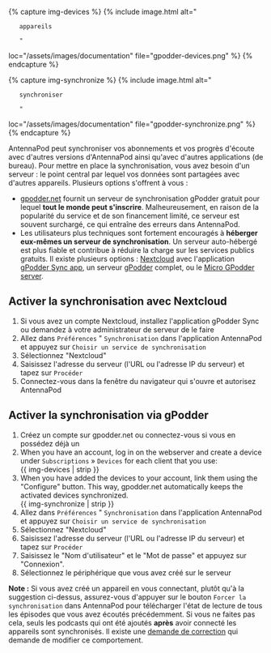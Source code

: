 {% capture img-devices %} {% include image.html alt="

       appareils

       "

loc="/assets/images/documentation" file="gpodder-devices.png" %} {% endcapture %}

{% capture img-synchronize %} {% include image.html alt="

       synchroniser

       "

loc="/assets/images/documentation" file="gpodder-synchronize.png" %} {% endcapture %}

AntennaPod peut synchroniser vos abonnements et vos progrès d'écoute avec d'autres versions d'AntennaPod ainsi qu'avec d'autres applications (de bureau). Pour mettre en place la synchronisation, vous avez besoin d'un serveur : le point central par lequel vos données sont partagées avec d'autres appareils. Plusieurs options s'offrent à vous :

* [gpodder.net](https://gpodder.net/) fournit un serveur de synchronisation gPodder gratuit pour lequel **tout le monde peut s'inscrire**. Malheureusement, en raison de la popularité du service et de son financement limité, ce serveur est souvent surchargé, ce qui entraîne des erreurs dans AntennaPod.
* Les utilisateurs plus techniques sont fortement encouragés à **héberger eux-mêmes un serveur de synchronisation**. Un serveur auto-hébergé est plus fiable et contribue à réduire la charge sur les services publics gratuits. Il existe plusieurs options : [Nextcloud](https://nextcloud.com/install/#instructions-server) avec l'application [gPodder Sync app](https://apps.nextcloud.com/apps/gpoddersync), un serveur [gPodder](https://gpoddernet.readthedocs.io/en/latest/dev/installation.html) complet, ou le [Micro GPodder server](https://github.com/bohwaz/micro-gpodder-server).

## Activer la synchronisation avec Nextcloud

1. Si vous avez un compte Nextcloud, installez l'application gPodder Sync ou demandez à votre administrateur de serveur de le faire
1. Allez dans `Préférences` " `Synchronisation` dans l'application AntennaPod et appuyez sur `Choisir un service de synchronisation`
1. Sélectionnez "Nextcloud"
1. Saisissez l'adresse du serveur (l'URL ou l'adresse IP du serveur) et tapez sur `Procéder`
1. Connectez-vous dans la fenêtre du navigateur qui s'ouvre et autorisez AntennaPod

## Activer la synchronisation via gPodder

1. Créez un compte sur gpodder.net ou connectez-vous si vous en possédez déjà un
1. When you have an account, log in on the webserver and create a device under `Subscriptions` » `Devices` for each client that you use:<br />{{ img-devices | strip }}
1. When you have added the devices to your account, link them using the "Configure" button. This way, gpodder.net automatically keeps the activated devices synchronized.<br />{{ img-synchronize | strip }}
1. Allez dans `Préférences` " `Synchronisation` dans l'application AntennaPod et appuyez sur `Choisir un service de synchronisation`
1. Sélectionnez "Nextcloud"
1. Saisissez l'adresse du serveur (l'URL ou l'adresse IP du serveur) et tapez sur `Procéder`
1. Saisissez le "Nom d'utilisateur" et le "Mot de passe" et appuyez sur "Connexion".
1. Sélectionnez le périphérique que vous avez créé sur le serveur

**Note :** Si vous avez créé un appareil en vous connectant, plutôt qu'à la suggestion ci-dessus, assurez-vous d'appuyer sur le bouton `Forcer la synchronisation` dans AntennaPod pour télécharger l'état de lecture de tous les épisodes que vous avez écoutés précédemment. Si vous ne faites pas cela, seuls les podcasts qui ont été ajoutés **après** avoir connecté les appareils sont synchronisés. Il existe une [demande de correction](https://github.com/gpodder/mygpo/issues/388) qui demande de modifier ce comportement.
